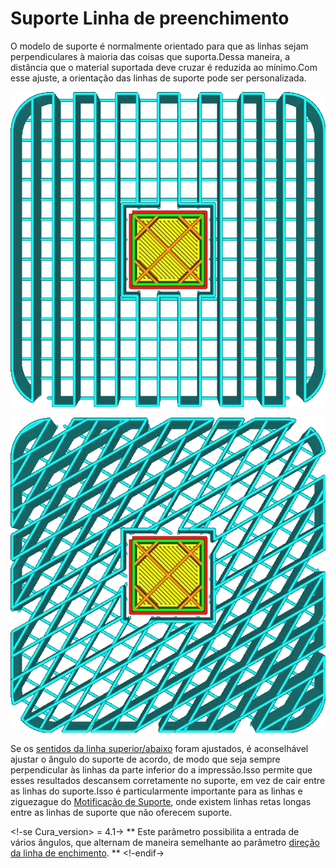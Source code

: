 Suporte Linha de preenchimento
====
O modelo de suporte é normalmente orientado para que as linhas sejam perpendiculares à maioria das coisas que suporta.Dessa maneira, a distância que o material suportada deve cruzar é reduzida ao mínimo.Com esse ajuste, a orientação das linhas de suporte pode ser personalizada.

![Um ângulo de 0 °](../../../articles/images/support_infill_angle_0.png)

![Alternando entre 30 ° e 60 °](../../../articles/images/support_infill_angles.png)

Se os [sentidos da linha superior/abaixo](../top_bottom/skin_angles.md) foram ajustados, é aconselhável ajustar o ângulo do suporte de acordo, de modo que seja sempre perpendicular às linhas da parte inferior do a impressão.Isso permite que esses resultados descansem corretamente no suporte, em vez de cair entre as linhas do suporte.Isso é particularmente importante para as linhas e ziguezague do [Motificação de Suporte](support_pattern.md), onde existem linhas retas longas entre as linhas de suporte que não oferecem suporte.

<!-se Cura_version> = 4.1->
** Este parâmetro possibilita a entrada de vários ângulos, que alternam de maneira semelhante ao parâmetro [direção da linha de enchimento](../preenchimento/refill_angles.md). **
<!-endif->
